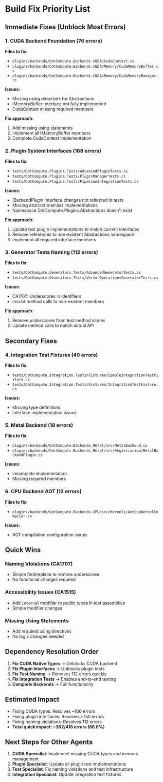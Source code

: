 # Build Fix Priority List

## Immediate Fixes (Unblock Most Errors)

### 1. CUDA Backend Foundation (76 errors)
**Files to fix:**
- `plugins/backends/DotCompute.Backends.CUDA/CudaContext.cs`
- `plugins/backends/DotCompute.Backends.CUDA/Memory/CudaMemoryBuffer.cs`
- `plugins/backends/DotCompute.Backends.CUDA/Memory/CudaMemoryManager.cs`

**Issues:**
- Missing using directives for Abstractions
- IMemoryBuffer interface not fully implemented
- CudaContext missing required members

**Fix approach:**
1. Add missing using statements
2. Implement all IMemoryBuffer members
3. Complete CudaContext implementation

### 2. Plugin System Interfaces (168 errors)
**Files to fix:**
- `tests/DotCompute.Plugins.Tests/AdvancedPluginTests.cs`
- `tests/DotCompute.Plugins.Tests/PluginManagerTests.cs`
- `tests/DotCompute.Plugins.Tests/PipelineIntegrationTests.cs`

**Issues:**
- IBackendPlugin interface changes not reflected in tests
- Missing abstract member implementations
- Namespace DotCompute.Plugins.Abstractions doesn't exist

**Fix approach:**
1. Update test plugin implementations to match current interfaces
2. Remove references to non-existent Abstractions namespace
3. Implement all required interface members

### 3. Generator Tests Naming (112 errors)
**Files to fix:**
- `tests/DotCompute.Generators.Tests/AdvancedGeneratorTests.cs`
- `tests/DotCompute.Generators.Tests/VectorOperationsGeneratorTests.cs`

**Issues:**
- CA1707: Underscores in identifiers
- Invalid method calls to non-existent members

**Fix approach:**
1. Remove underscores from test method names
2. Update method calls to match actual API

## Secondary Fixes

### 4. Integration Test Fixtures (40 errors)
**Files to fix:**
- `tests/DotCompute.Integration.Tests/Fixtures/SimpleIntegrationTestFixture.cs`
- `tests/DotCompute.Integration.Tests/Fixtures/IntegrationTestFixture.cs`

**Issues:**
- Missing type definitions
- Interface implementation issues

### 5. Metal Backend (18 errors)
**Files to fix:**
- `plugins/backends/DotCompute.Backends.Metal/src/MetalBackend.cs`
- `plugins/backends/DotCompute.Backends.Metal/src/Registration/MetalBackendPlugin.cs`

**Issues:**
- Incomplete implementation
- Missing required members

### 6. CPU Backend AOT (12 errors)
**Files to fix:**
- `plugins/backends/DotCompute.Backends.CPU/src/Kernels/AotCpuKernelCompiler.cs`

**Issues:**
- AOT compilation configuration issues

## Quick Wins

### Naming Violations (CA1707)
- Simple find/replace to remove underscores
- No functional changes required

### Accessibility Issues (CA1515)
- Add `internal` modifier to public types in test assemblies
- Simple modifier changes

### Missing Using Statements
- Add required using directives
- No logic changes needed

## Dependency Resolution Order

1. **Fix CUDA Native Types** → Unblocks CUDA backend
2. **Fix Plugin Interfaces** → Unblocks plugin tests
3. **Fix Test Naming** → Removes 112 errors quickly
4. **Fix Integration Tests** → Enables end-to-end testing
5. **Complete Backends** → Full functionality

## Estimated Impact

- Fixing CUDA types: Resolves ~100 errors
- Fixing plugin interfaces: Resolves ~150 errors
- Fixing naming violations: Resolves 112 errors
- **Total quick impact: ~362/418 errors (86.6%)**

## Next Steps for Other Agents

1. **CUDA Specialist**: Implement missing CUDA types and memory management
2. **Plugin Specialist**: Update all plugin test implementations
3. **Test Specialist**: Fix naming violations and test infrastructure
4. **Integration Specialist**: Update integration test fixtures